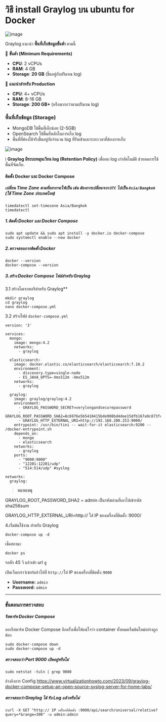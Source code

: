 
# วิธี install Graylog บน ubuntu for Docker
![image](https://github.com/user-attachments/assets/e411fb28-40f3-422a-ac02-b43b12130deb)

Graylog แนะนำ **พื้นที่เก็บข้อมูลขั้นต่ำ** ตามนี้

📌 **ขั้นต่ำ (Minimum Requirements)**

* **CPU**: 2 vCPUs
* **RAM**: 4 GB
* **Storage**: **20 GB** (ขึ้นอยู่กับปริมาณ log)

📌 **แนะนำสำหรับ Production**

* **CPU**: 4+ vCPUs
* **RAM**: 8-16 GB
* **Storage**: **200 GB+** (หรือมากกว่าตามปริมาณ log)

### **พื้นที่เก็บข้อมูล (Storage)**

* MongoDB ใช้พื้นที่เล็กน้อย (2-5GB)
* OpenSearch ใช้พื้นที่หลักในการเก็บ log
* พื้นที่ที่ต้องใช้จริงขึ้นอยู่กับจำนวน log ที่รับเข้าและระยะเวลาที่ต้องการเก็บ
  
![image](https://github.com/user-attachments/assets/63b1e2e6-bc5c-4b96-bf0b-31f3d43298d1)

ℹ️ **Graylog มีระบบหมุนเวียน log (Retention Policy)** เพื่อลบ log เก่าอัตโนมัติ ช่วยลดการใช้พื้นที่จัดเก็บ.

#### ติดตั้ง Docker และ Docker Compose

##### เปลี่ยน Time Zone ตามที่อยากจะให้เป็น เช่น ต้องการเปลี่ยนจาก `UTC` ไปเป็น `Asia/Bangkok` (ใช้ Time Zone ประเทศไทย)

```
timedatectl set-timezone Asia/Bangkok
timedatectl
```

##### 1.ติดตั้ง Docker และ Docker Compose

```
sudo apt update && sudo apt install -y docker.io docker-compose
sudo systemctl enable --now docker
```

##### 2.ตรวจสอบการติดตั้ง Docker

```
docker --version
docker-compose --version
```

##### 3.สร้าง Docker Compose ไฟล์สำหรับ Graylog
3.1 สร้างไดเรกทอรีสำหรับ Graylog**

```
mkdir graylog
cd graylog
nano docker-compose.yml
```
3.2 สร้างไฟล์ `docker-compose.yml`

```
version: '3'

services:
  mongo:
    image: mongo:4.2
    networks:
      - graylog

  elasticsearch:
    image: docker.elastic.co/elasticsearch/elasticsearch:7.10.2
    environment:
      - discovery.type=single-node
      - ES_JAVA_OPTS=-Xms512m -Xmx512m
    networks:
      - graylog

  graylog:
    image: graylog/graylog:4.2
    environment:
      - GRAYLOG_PASSWORD_SECRET=verylongandsecurepassword
      - GRAYLOG_ROOT_PASSWORD_SHA2=8c6976e5b5410415bde908bd4dee15dfb167a9c873fc4bb8a81f6f2ab448a918
      - GRAYLOG_HTTP_EXTERNAL_URI=http://192.168.200.253:9000/
    entrypoint: /usr/bin/tini -- wait-for-it elasticsearch:9200 -- /docker-entrypoint.sh
    depends_on:
      - mongo
      - elasticsearch
    networks:
      - graylog
    ports:
      - "9000:9000"
      - "12201:12201/udp"
      - "514:514/udp" #syslog

networks:
  graylog:
```

> **หมายเหตุ**  

GRAYLOG_ROOT_PASSWORD_SHA2 = admin เป็นรหัสผ่านที่เอาไปเข้ารหัส sha256sum

GRAYLOG_HTTP_EXTERNAL_URI=http:// ใส่ IP ของเครื่องที่ติดตั้ง :9000/



4.เริ่มต้นใช้งาน สำหรับ Graylog

```
docker-compose up -d
```

เช็คสถานะ

```
docker ps
```

รอสัก 45 วิ แล้วเข้า url ดู

เปิดเว็บเบราว์เซอร์แล้วไปที่ `http://`ใส่ IP ของเครื่องที่ติดตั้ง`:9000`

* **Username:** `admin`
* **Password:** `admin`

---

### ขั้นตอนการตรวจสอบ

##### รีสตาร์ท Docker Compose

ลองรีสตาร์ท Docker Compose อีกครั้งเพื่อให้แน่ใจว่า container ทั้งหมดเริ่มต้นใหม่อย่างถูกต้อง

```
sudo docker-compose down
sudo docker-compose up -d
```

##### ตรวจสอบว่า Port 9000 เปิดอยู่หรือไม่

```
sudo netstat -tuln | grep 9000
```

อ้างอิงการ Config
https://www.virtualizationhowto.com/2023/09/graylog-docker-compose-setup-an-open-source-syslog-server-for-home-labs/

##### ตรวจสอบว่า Graylog ได้ รับ Log แล้วหรือไม่

```
curl -X GET "http:// IP เครื่ิองที่ติดตั้ง :9000/api/search/universal/relative?query=*&range=300" -u admin:admin
```

